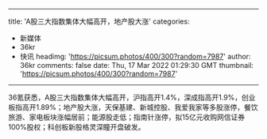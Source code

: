 
---
title: 'A股三大指数集体大幅高开，地产股大涨'
categories: 
 - 新媒体
 - 36kr
 - 快讯
headimg: 'https://picsum.photos/400/300?random=7987'
author: 36kr
comments: false
date: Thu, 17 Mar 2022 01:29:30 GMT
thumbnail: 'https://picsum.photos/400/300?random=7987'
---

<div>   
36氪获悉，A股三大指数集体大幅高开，沪指高开1.4%，深成指高开1.9%，创业板指高开1.89%；地产股大涨，天保基建、新城控股、我爱我家等多股涨停，餐饮旅游、家电板块涨幅居前；能源股走低；指南针涨停，拟15亿元收购网信证券100%股权；科创板新股格灵深瞳开盘破发。  
</div>
            